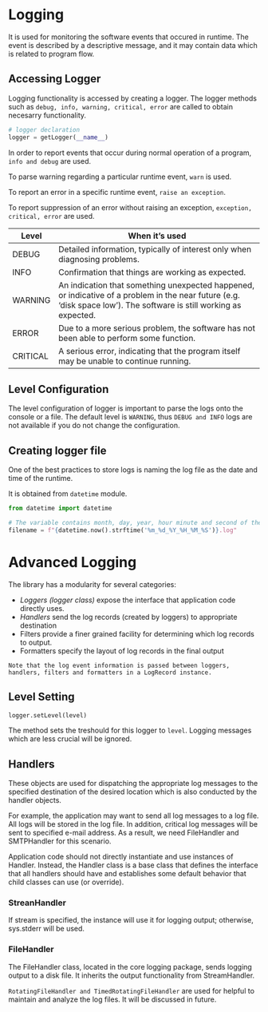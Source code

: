 # Logging
It is used for monitoring the software events that occured in runtime. The event is described by a descriptive message, and it may contain data which is related to program flow.

## Accessing Logger
Logging functionality is accessed by creating a logger. The logger methods such as `debug, info, warning, critical, error` are called to obtain necesarry functionality.

```python
# logger declaration
logger = getLogger(__name__)
```

In order to report events that occur during normal operation of a program, `info and debug` are used.

To parse warning regarding a particular runtime event, `warn` is used.

To report an error in a specific runtime event, `raise an exception`.

To report suppression of an error without raising an exception, `exception, critical, error` are used.

| Level     | When it’s used                                                                 |
|-----------|------------------------------------------------------------------------------|
| DEBUG     | Detailed information, typically of interest only when diagnosing problems.  |
| INFO      | Confirmation that things are working as expected.                           |
| WARNING   | An indication that something unexpected happened, or indicative of a problem in the near future (e.g. ‘disk space low’). The software is still working as expected. |
| ERROR     | Due to a more serious problem, the software has not been able to perform some function. |
| CRITICAL  | A serious error, indicating that the program itself may be unable to continue running. |

## Level Configuration
The level configuration of logger is important to parse the logs onto the console or a file. The default level is `WARNING`, thus `DEBUG and INFO` logs are not available if you do not change the configuration.

## Creating logger file
One of the best practices to store logs is naming the log file as the date and time of the runtime.

It is obtained from `datetime` module.

```python
from datetime import datetime

# The variable contains month, day, year, hour minute and second of the runtime as the name of the log file
filename = f"{datetime.now().strftime('%m_%d_%Y_%H_%M_%S')}.log"
```
# Advanced Logging
The library has a modularity for several categories:

- *Loggers (logger class)* expose the interface that application code directly uses.
- *Handlers* send the log records (created by loggers) to appropriate destination
- Filters provide a finer grained facility for determining which log records to output.
- Formatters specify the layout of log records in the final output

`Note that the log event information is passed between loggers, handlers, filters and formatters in a LogRecord instance.`

## Level Setting
```python
logger.setLevel(level)
```
The method sets the treshould for this logger to `level`. Logging messages which are less crucial will be ignored.

## Handlers
These objects are used for dispatching the appropriate log messages to the specified destination of the desired location which is also conducted by the handler objects.

For example, the application may want to send all log messages to a log file. All logs will be stored in the log file. In addition, critical log messages will be sent to specified e-mail address. As a result, we need FileHandler and SMTPHandler for this scenario.

Application code should not directly instantiate and use instances of Handler. Instead, the Handler class is a base class that defines the interface that all handlers should have and establishes some default behavior that child classes can use (or override).

### StreanHandler
If stream is specified, the instance will use it for logging output; otherwise, sys.stderr will be used.

### FileHandler
The FileHandler class, located in the core logging package, sends logging output to a disk file. It inherits the output functionality from StreamHandler.

`RotatingFileHandler and TimedRotatingFileHandler` are used for helpful to maintain and analyze the log files.
It will be discussed in future.
